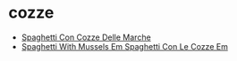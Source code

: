 # cozze

 * [Spaghetti Con Cozze Delle Marche](index/s/spaghetti-con-cozze-delle-marche-5255.json)
 * [Spaghetti With Mussels Em Spaghetti Con Le Cozze Em](index/s/spaghetti-with-mussels-em-spaghetti-con-le-cozze-em-350699.json)
